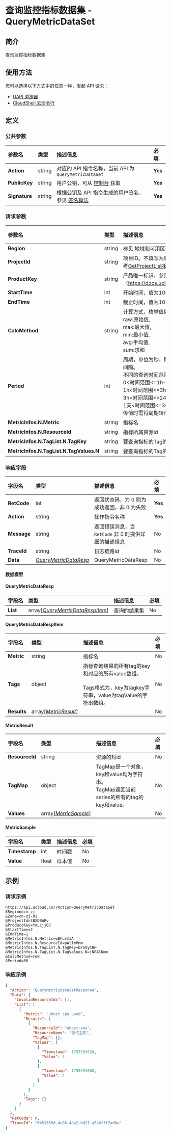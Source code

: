 # 查询监控指标数据集 - QueryMetricDataSet

## 简介

查询监控指标数据集






## 使用方法

您可以选择以下方式中的任意一种，发起 API 请求：
- [UAPI 浏览器](https://console.ucloud.cn/uapi/detail?id=QueryMetricDataSet)
- [CloudShell 云命令行](https://shell.ucloud.cn/)


## 定义

### 公共参数

| 参数名 | 类型 | 描述信息 | 必填 |
|:---|:---|:---|:---|
| **Action**     | string  | 对应的 API 指令名称，当前 API 为 `QueryMetricDataSet`                        | **Yes** |
| **PublicKey**  | string  | 用户公钥，可从 [控制台](https://console.ucloud.cn/uapi/apikey) 获取                                             | **Yes** |
| **Signature**  | string  | 根据公钥及 API 指令生成的用户签名，参见 [签名算法](api/summary/signature.md)  | **Yes** |

### 请求参数

| 参数名 | 类型 | 描述信息 | 必填 |
|:---|:---|:---|:---|
| **Region** | string | 参见 [地域和可用区列表](https://docs.ucloud.cn/api/summary/regionlist) |**Yes**|
| **ProjectId** | string | 项目ID。不填写为默认项目，子帐号必须填写。 请参考[GetProjectList接口](https://docs.ucloud.cn/api/summary/get_project_list) |**Yes**|
| **ProductKey** | string | 产品唯一标识，参见 [产品概览]<br />（https://docs.ucloud.cn/cloudwatch/metric/intro） |**Yes**|
| **StartTime** | int | 开始时间，值为10位数时间戳 |**Yes**|
| **EndTime** | int | 截止时间，值为10位数时间戳 |**Yes**|
| **CalcMethod** | string | 计算方式，枚举值如下：<br />raw:原始值,<br />max:最大值,<br />min:最小值,<br />avg:平均值,<br />sum:求和 |**Yes**|
| **Period** | int | 周期，单位为秒，即：数据查询时，返回数据点的时间间隔。<br />不同的查询时间范围，对应的周期不同：<br />0<时间范围<=1h——周期：1分钟/5分钟；<br />1h<时间范围<=3h——周期：1分钟/5分钟/1小时；<br />3h<时间范围<=24h——周期：5分钟/1小时<br />1天<时间范围<=30天——周期：1小时/6小时/24小时<br />传值时需将周期转化为单位为秒的数值 |**Yes**|
| **MetricInfos.N.Metric** | string | 指标名 |**Yes**|
| **MetricInfos.N.ResourceId** | string | 指标所属资源id |**Yes**|
| **MetricInfos.N.TagList.N.TagKey** | string | 要查询指标的Tag的key |No|
| **MetricInfos.N.TagList.N.TagValues.N** | string | 要查询指标的Tag的Value |No|

### 响应字段

| 字段名 | 类型 | 描述信息 | 必填 |
|:---|:---|:---|:---|
| **RetCode** | int | 返回状态码，为 0 则为成功返回，非 0 为失败 |**Yes**|
| **Action** | string | 操作指令名称 |**Yes**|
| **Message** | string | 返回错误消息，当 `RetCode` 非 0 时提供详细的描述信息 |No|
| **TraceId** | string | 日志链路id |No|
| **Data** | [*QueryMetricDataResp*](#QueryMetricDataResp) | QueryMetricDataResp |No|

#### 数据模型


#### QueryMetricDataResp

| 字段名 | 类型 | 描述信息 | 必填 |
|:---|:---|:---|:---|
| **List** | array[[*QueryMetricDataRespItem*](#QueryMetricDataRespItem)] | 查询的结果集 |No|

#### QueryMetricDataRespItem

| 字段名 | 类型 | 描述信息 | 必填 |
|:---|:---|:---|:---|
| **Metric** | string | 指标名 |No|
| **Tags** | object | 指标查询结果的所有tag的key和对应的所有value数组。<br /><br />Tags格式为，key为tagkey字符串，value为tagValue的字符串数组。 |No|
| **Results** | array[[*MetricResult*](#MetricResult)] |  |No|

#### MetricResult

| 字段名 | 类型 | 描述信息 | 必填 |
|:---|:---|:---|:---|
| **ResourceId** | string | 资源的短id |No|
| **TagMap** | object | TagMap是一个对象，key和value均为字符串。<br />TagMap返回当前series的所有的tag的key和value。 |No|
| **Values** | array[[*MetricSample*](#MetricSample)] |  |No|

#### MetricSample

| 字段名 | 类型 | 描述信息 | 必填 |
|:---|:---|:---|:---|
| **Timestamp** | int | 时间戳 |No|
| **Value** | float | 样本值 |No|

## 示例

### 请求示例
    
```
https://api.ucloud.cn/?Action=QueryMetricDataSet
&Region=cn-zj
&Zone=cn-zj-01
&ProjectId=lBXDBARv
&ProductKey=YoLcjjOJ
&StartTime=2
&EndTime=1
&MetricInfos.N.Metric=wBhLvIzA
&MetricInfos.N.ResourceId=pAlImMnm
&MetricInfos.N.TagList.N.TagKey=bYSOyCNH
&MetricInfos.N.TagList.N.TagValues.N=jNRAlNmm
&CalcMethod=row
&Period=60
```

### 响应示例
    
```json
{
  "Action": "QueryMetricDataSetResponse",
  "Data": {
    "InvalidResourceIds": [],
    "List": [
      {
        "Metric": "uhost_cpu_used",
        "Results": [
          {
            "ResourceId": "uhost-xxx",
            "ResourceName": "测试主机",
            "TagMap": {},
            "Values": [
              {
                "Timestamp": 1755593820,
                "Value": 3
              },
              {
                "Timestamp": 1755593880,
                "Value": 4
              }
            ]
          }
        ],
        "Tags": {}
      }
    ]
  },
  "RetCode": 0,
  "TraceId": "6b51655d-4c06-4da2-bd17-a5e6fff7ad0a"
}
```





